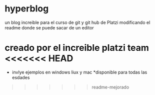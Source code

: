 # hyperblog
un blog increible para el curso de git y git hub  de Platzi
modificando el readme donde se puede sacar de un editor 

creado por el increible platzi team
<<<<<<< HEAD
=======
* invlye ejemplos en windows liux y mac
*disponible para todas las esdades
>>>>>>> readme-mejorado
